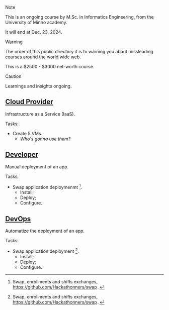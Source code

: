 > [!NOTE]
> This is an ongoing course by M.Sc. in Informatics Engineering, from the University of Minho academy.
>
> It will end at Dec. 23, 2024.

> [!WARNING]
> The order of this public directory it is to warning you about missleading courses around the world wide web.
>
> This is a $2500 - $3000 net-worth course.


> [!CAUTION]
> Learnings and insights ongoing.

## [Cloud Provider](0.CreateVMs_IaaS)
Infrastructure as a Service (IaaS).

Tasks:
  - Create 5 VMs.
    - *Who's gonna use them?*

## [Developer](1.InstallSwap_Manually)
Manual deployment of an app.

Tasks:
  - Swap application deploymenmt [^1].
    - Install; 
    - Deploy;
    - Configure.
   
## [DevOps](2.InstallSwap_Docker)
Automatize the deployment of an app.

Tasks:
  - Swap application deployment [^1].
    - Install; 
    - Deploy;
    - Configure.



<!--References-->
[^1]: Swap, enrollments and shifts exchanges, https://github.com/Hackathonners/swap .
